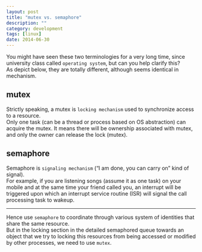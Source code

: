```yaml
---
layout: post
title: "mutex vs. semaphore"
description: ""
category: development
tags: [linux]
date: 2014-06-30
---
```

You might have seen these two terminologies for a very long time, since university class called `operating system`, but can you help clarify this?  
 As depict below, they are totally different, although seems identical in mechanism.  


## mutex
Strictly speaking, a mutex is `locking mechanism` used to synchronize access to a resource.   
Only one task (can be a thread or process based on OS abstraction) can acquire the mutex. It means there will be ownership associated with mutex, and only the owner can release the lock (mutex).  


## semaphore
Semaphore is `signaling mechanism` (“I am done, you can carry on” kind of signal).    
For example, if you are listening songs (assume it as one task) on your mobile and at the same time your friend called you, an interrupt will be triggered upon which an interrupt service routine (ISR) will signal the call processing task to wakeup.  



----


Hence use `semaphore` to coordinate through various system of identities that share the same resource.   
But in the locking section in the detailed semaphored queue towards an object that we try to locking this resources from being accessed or modified by other processes, we need to use `mutex`.  
